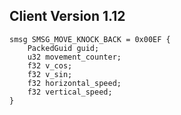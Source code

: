 ## Client Version 1.12

```rust,ignore
smsg SMSG_MOVE_KNOCK_BACK = 0x00EF {
    PackedGuid guid;    
    u32 movement_counter;    
    f32 v_cos;    
    f32 v_sin;    
    f32 horizontal_speed;    
    f32 vertical_speed;    
}

```
